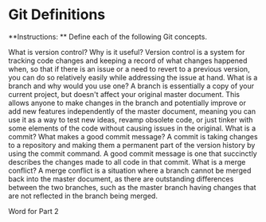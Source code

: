 # Git Definitions

**Instructions: ** Define each of the following Git concepts.

What is version control? Why is it useful? Version control is a system for tracking code changes and keeping a record of what changes happened when, so that if there is an issue or a need to revert to a previous version, you can do so relatively easily while addressing the issue at hand.
What is a branch and why would you use one? A branch is essentially a copy of your current project, but doesn't affect your original master document. This allows anyone to make changes in the branch and potentially improve or add new features independently of the master document, meaning you can use it as a way to test new ideas, revamp obsolete code, or just tinker with some elements of the code without causing issues in the original.
What is a commit? What makes a good commit message? A commit is taking changes to a repository and making them a permanent part of the version history by using the commit command. A good commit message is one that succinctly describes the changes made to all code in that commit.
What is a merge conflict? A merge conflict is a situation where a branch cannot be merged back into the master document, as there are outstanding differences between the two branches, such as the master branch having changes that are not reflected in the branch being merged. 

Word for Part 2